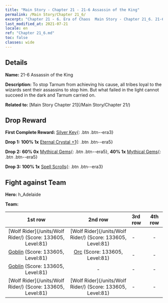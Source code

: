 ```yaml
---
title: "Main Story - Chapter 21 - 21-6 Assassin of the King"
permalink: /Main Story/Chapter 21_6/
excerpt: "Chapter 21 - 6. Era of Chaos  Main Story - Chapter 21_6. 21-6 Assassin of the King"
last_modified_at: 2021-07-21
locale: en
ref: "Chapter 21_6.md"
toc: false
classes: wide
---
```


## Details

 **Name:** 21-6 Assassin of the King

 **Description:** To stop Tarnum from achieving his cause, all tribes loyal to the wizards sent their assassins to stop him. But what failed in the light cannot succeed in the dark and Tarnum carried on.

 **Related to:** [Main Story Chapter 21](/Main Story/Chapter 21/)

## Drop Reward

 **First Complete Reward:** [Silver Key](/Items/con_693/){: .btn .btn--era3}

 **Drop 1:** **100% 1x** [Eternal Crystal +1](/Items/mat_73/){: .btn .btn--era5}

 **Drop 2:** **60% 0x** [Mythical Gems](/Items/mat_65/){: .btn .btn--era5}, **40% 1x** [Mythical Gems](/Items/mat_65/){: .btn .btn--era5}

 **Drop 3:** **100% 1x** [Spell Scrolls](/Items/con_694/){: .btn .btn--era3}


## Fight against Team
 **Hero:** h_Adelaide

 **Team:**


  | 1st row | 2nd row | 3rd row | 4th row |
  |:----:|:----:|:----|:----:|
  | [Wolf Rider](/units/Wolf Rider/) (Score: 133605, Level:81)  | [Wolf Rider](/units/Wolf Rider/) (Score: 133605, Level:81)  | - | - |
  | [Goblin](/units/Goblin/) (Score: 133605, Level:81)  | [Orc](/units/Orc/) (Score: 133605, Level:81)  | - | - |
  | [Goblin](/units/Goblin/) (Score: 133605, Level:81)  | - | - | - |
  | [Wolf Rider](/units/Wolf Rider/) (Score: 133605, Level:81)  | [Wolf Rider](/units/Wolf Rider/) (Score: 133605, Level:81)  | - | - |



